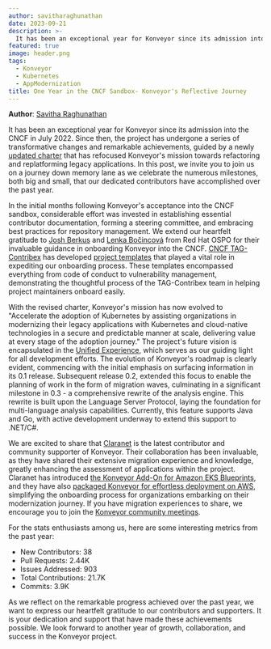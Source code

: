 ```yaml
---
author: savitharaghunathan
date: 2023-09-21
description: >-
  It has been an exceptional year for Konveyor since its admission into the CNCF in July 2022. Since then, the project has undergone a series of transformative changes and remarkable achievements, guided by a newly updated charter that has refocused Konveyor's mission towards refactoring and replatforming legacy applications. In this post, we invite you to join us on a journey down memory lane as we celebrate the numerous milestones, both big and small, that our dedicated contributors have accomplished over the past year.
featured: true
image: header.png
tags:
  - Konveyor
  - Kubernetes
  - AppModernization
title: One Year in the CNCF Sandbox- Konveyor's Reflective Journey
---
```


**Author**: [Savitha Raghunathan](https://github.com/savitharaghunathan)

It has been an exceptional year for Konveyor since its admission into the CNCF in July 2022. Since then, the project has undergone a series of transformative changes and remarkable achievements, guided by a newly [updated charter](https://github.com/konveyor/community/blob/main/Charter.md) that has refocused Konveyor's mission towards refactoring and replatforming legacy applications. In this post, we invite you to join us on a journey down memory lane as we celebrate the numerous milestones, both big and small, that our dedicated contributors have accomplished over the past year.

In the initial months following Konveyor's acceptance into the CNCF sandbox, considerable effort was invested in establishing essential contributor documentation, forming a steering committee, and embracing best practices for repository management. We extend our heartfelt gratitude to [Josh Berkus](http://berkus.org/) and [Lenka Bočincová](https://www.linkedin.com/in/lenka-bočincová-0602a493/) from Red Hat OSPO for their invaluable guidance in onboarding Konveyor into the CNCF. [CNCF TAG-Contribex](https://github.com/cncf/tag-contributor-strategy) has developed [project templates](https://contribute.cncf.io/maintainers/templates/) that played a vital role in expediting our onboarding process. These templates encompassed everything from code of conduct to vulnerability management, demonstrating the thoughtful process of the TAG-Contribex team in helping project maintainers onboard easily. 

With the revised charter, Konveyor's mission has now evolved to "Accelerate the adoption of Kubernetes by assisting organizations in modernizing their legacy applications with Kubernetes and cloud-native technologies in a secure and predictable manner at scale, delivering value at every stage of the adoption journey." The project's future vision is encapsulated in the [Unified Experience](https://github.com/konveyor/enhancements/tree/master/enhancements/unified_experience), which serves as our guiding light for all development efforts. The evolution of Konveyor's roadmap is clearly evident, commencing with the initial emphasis on surfacing information in its 0.1 release. Subsequent release 0.2, extended this focus to enable the planning of work in the form of migration waves, culminating in a significant milestone in 0.3 - a comprehensive rewrite of the analysis engine. This rewrite is built upon the Language Server Protocol, laying the foundation for multi-language analysis capabilities. Currently, this feature supports Java and Go, with active development underway to extend this support to .NET/C#.

We are excited to share that [Claranet](https://claranet.com) is the latest contributor and community supporter of Konveyor. Their collaboration has been invaluable, as they have shared their extensive migration experience and knowledge, greatly enhancing the assessment of applications within the project. Claranet has introduced [the Konveyor Add-On for Amazon EKS Blueprints](https://github.com/claranet-ch/konveyor-eks-blueprint-addon), and they have also [packaged Konveyor for effortless deployment on AWS](https://aws.amazon.com/marketplace/pp/prodview-3pur2yyywakts), simplifying the onboarding process for organizations embarking on their modernization journey. If you have migration experiences to share, we encourage you to join the [Konveyor community meetings](https://github.com/konveyor/community#konveyor-community-meetings).

For the stats enthusiasts among us, here are some interesting metrics from the past year:

* New Contributors: 38
* Pull Requests: 2.44K
* Issues Addressed: 903
* Total Contributions: 21.7K
* Commits: 3.9K

As we reflect on the remarkable progress achieved over the past year, we want to express our heartfelt gratitude to our contributors and supporters. It is your dedication and support that have made these achievements possible. We look forward to another year of growth, collaboration, and success in the Konveyor project.
